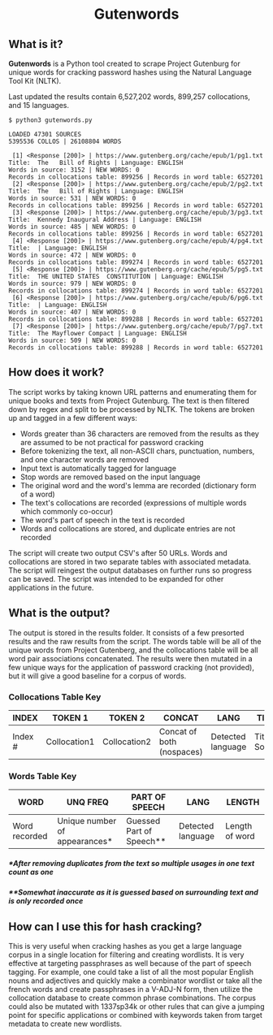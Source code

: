 <h1 align="center">
Gutenwords
</h1>

## What is it?
**Gutenwords** is a Python tool created to scrape Project Gutenburg for unique words for cracking password hashes using the Natural Language Tool Kit (NLTK).

Last updated the results contain 6,527,202 words, 899,257 collocations, and 15 languages.

```
$ python3 gutenwords.py

LOADED 47301 SOURCES
5395536 COLLOS | 26108804 WORDS

 [1] <Response [200]> | https://www.gutenberg.org/cache/epub/1/pg1.txt
Title:  The   Bill of Rights | Language: ENGLISH
Words in source: 3152 | NEW WORDS: 0
Records in collocations table: 899256 | Records in word table: 6527201
 [2] <Response [200]> | https://www.gutenberg.org/cache/epub/2/pg2.txt
Title:  The   Bill of Rights | Language: ENGLISH
Words in source: 531 | NEW WORDS: 0
Records in collocations table: 899256 | Records in word table: 6527201
 [3] <Response [200]> | https://www.gutenberg.org/cache/epub/3/pg3.txt
Title:  Kennedy Inaugural Address | Language: ENGLISH
Words in source: 485 | NEW WORDS: 0
Records in collocations table: 899256 | Records in word table: 6527201
 [4] <Response [200]> | https://www.gutenberg.org/cache/epub/4/pg4.txt
Title:  | Language: ENGLISH
Words in source: 472 | NEW WORDS: 0
Records in collocations table: 899274 | Records in word table: 6527201
 [5] <Response [200]> | https://www.gutenberg.org/cache/epub/5/pg5.txt
Title:  THE UNITED STATES  CONSTITUTION | Language: ENGLISH
Words in source: 979 | NEW WORDS: 0
Records in collocations table: 899274 | Records in word table: 6527201
 [6] <Response [200]> | https://www.gutenberg.org/cache/epub/6/pg6.txt
Title:  | Language: ENGLISH
Words in source: 407 | NEW WORDS: 0
Records in collocations table: 899288 | Records in word table: 6527201
 [7] <Response [200]> | https://www.gutenberg.org/cache/epub/7/pg7.txt
Title:  The Mayflower Compact | Language: ENGLISH
Words in source: 509 | NEW WORDS: 0
Records in collocations table: 899288 | Records in word table: 6527201

```

## How does it work?
The script works by taking known URL patterns and enumerating them for unique books and texts from Project Gutenburg. The text is then filtered down by regex and split to be processed by NLTK. The tokens are broken up and tagged in a few different ways:

- Words greater than 36 characters are removed from the results as they are assumed to be not practical for password cracking
- Before tokenizing the text, all non-ASCII chars, punctuation, numbers, and one character words are removed
- Input text is automatically tagged for language
- Stop words are removed based on the input language
- The original word and the word's lemma are recorded (dictionary form of a word)
- The text's collocations are recorded (expressions of multiple words which commonly co-occur)
- The word's part of speech in the text is recorded
- Words and collocations are stored, and duplicate entries are not recorded

The script will create two output CSV's after 50 URLs. Words and collocations are stored in two separate tables with associated metadata. The script will reingest the output databases on further runs so progress can be saved. The script was intended to be expanded for other applications in the future. 

## What is the output?
The output is stored in the results folder. It consists of a few presorted results and the raw results from the script. The words table will be all of the unique words from Project Gutenberg, and the collocations table will be all word pair associations concatenated. The results were then mutated in a few unique ways for the application of password cracking (not provided), but it will give a good baseline for a corpus of words.

### Collocations Table Key
|INDEX|TOKEN 1|TOKEN 2|CONCAT|LANG|TITLE|URL
|---|---|---|---|---|---|---|
|Index #|Collocation1|Collocation2|Concat of both (nospaces)|Detected language|Title of Source|Source URL

### Words Table Key
|WORD|UNQ FREQ|PART OF SPEECH|LANG|LENGTH|
|---|---|---|---|---|
|Word recorded|Unique number of appearances*|Guessed Part of Speech**|Detected language|Length of word

##### *After removing duplicates from the text so multiple usages in one text count as one
##### **Somewhat inaccurate as it is guessed based on surrounding text and is only recorded once

## How can I use this for hash cracking?
This is very useful when cracking hashes as you get a large language corpus in a single location for filtering and creating wordlists. It is very effective at targeting passphrases as well because of the part of speech tagging. For example, one could take a list of all the most popular English nouns and adjectives and quickly make a combinator wordlist or take all the french words and create passphrases in a V-ADJ-N form, then utilize the collocation database to create common phrase combinations. The corpus could also be mutated with 1337sp34k or other rules that can give a jumping point for specific applications or combined with keywords taken from target metadata to create new wordlists.